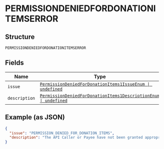 
# PERMISSIONDENIEDFORDONATIONITEMSERROR

## Structure

`PERMISSIONDENIEDFORDONATIONITEMSERROR`

## Fields

| Name | Type | Tags | Description |
|  --- | --- | --- | --- |
| `issue` | [`PermissionDeniedForDonationItems1IssueEnum \| undefined`](../../doc/models/permission-denied-for-donation-items-1-issue-enum.md) | Optional | - |
| `description` | [`PermissionDeniedForDonationItems1DescriptionEnum \| undefined`](../../doc/models/permission-denied-for-donation-items-1-description-enum.md) | Optional | - |

## Example (as JSON)

```json
{
  "issue": "PERMISSION_DENIED_FOR_DONATION_ITEMS",
  "description": "The API Caller or Payee have not been granted appropriate permissions to send 'items.category' as 'DONATION'. Please speak to your account manager if you want to process these type of items."
}
```

